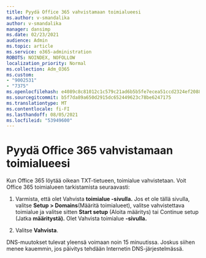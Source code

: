 ```yaml
---
title: Pyydä Office 365 vahvistamaan toimialueesi
ms.author: v-smandalika
author: v-smandalika
manager: dansimp
ms.date: 02/23/2021
audience: Admin
ms.topic: article
ms.service: o365-administration
ROBOTS: NOINDEX, NOFOLLOW
localization_priority: Normal
ms.collection: Adm_O365
ms.custom:
- "9002531"
- "7375"
ms.openlocfilehash: e4089c8c81012c1c579c21ad6b5b5fe7ecea51ccd2324ef208818bb7242e4af4
ms.sourcegitcommit: b5f7da89a650d2915dc652449623c78be6247175
ms.translationtype: MT
ms.contentlocale: fi-FI
ms.lasthandoff: 08/05/2021
ms.locfileid: "53949600"
---
```

# <a name="ask-office-365-to-verify-your-domain"></a>Pyydä Office 365 vahvistamaan toimialueesi

Kun Office 365 löytää oikean TXT-tietueen, toimialue vahvistetaan. Voit Office 365 toimialueen tarkistamista seuraavasti:

1. Varmista, että olet Vahvista **toimialue -sivulla.** Jos et ole tällä sivulla, valitse **Setup > Domains**(Määritä toimialueet), valitse vahvistettava toimialue ja valitse sitten **Start setup** (Aloita määritys) tai Continue setup (Jatka **määritystä).** Olet Vahvista toimialue **-sivulla.**

2. Valitse **Vahvista**.

DNS-muutokset tulevat yleensä voimaan noin 15 minuutissa. Joskus siihen menee kauemmin, jos päivitys tehdään Internetin DNS-järjestelmässä.


